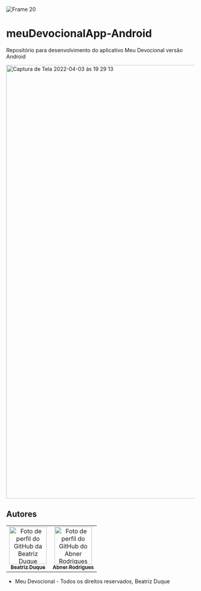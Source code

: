
![Frame 20](https://user-images.githubusercontent.com/53840501/161451506-3eb04e14-a2d0-4d6b-8de9-de4b4ea6245c.png)


# meuDevocionalApp-Android
Repositório para desenvolvimento do aplicativo Meu Devocional versão Android 

<img width="1155" alt="Captura de Tela 2022-04-03 às 19 29 13" src="https://user-images.githubusercontent.com/53840501/161451498-1b40fd47-c604-4826-94f7-a15136fba34d.png">


## Autores

 <table>
    <tr>
      <td align="center">
       <a href="https://github.com/biaduque">
         <img src="https://avatars.githubusercontent.com/u/53840501?v=4" height="auto" width="100" style="corner-radius:50%" alt="Foto de perfil do GitHub da Beatriz Duque"/>          <br>
         <sub>
           <b> Beatriz Duque</b>
         </sub>
       </a>
     </td>
      <td align="center">
       <a href="https://github.com/rodriguesabner">
         <img src="https://avatars.githubusercontent.com/u/40338524?v=4" height="auto" width="100" style="corner-radius:50%" alt="Foto de perfil do GitHub do Abner Rodrigues "/>          <br>
         <sub>
           <b> Abner Rodrigues </b>
         </sub>
       </a>
     </td>
  </tr>
  
  </table>

* Meu Devocional - Todos os direitos reservados, Beatriz Duque

